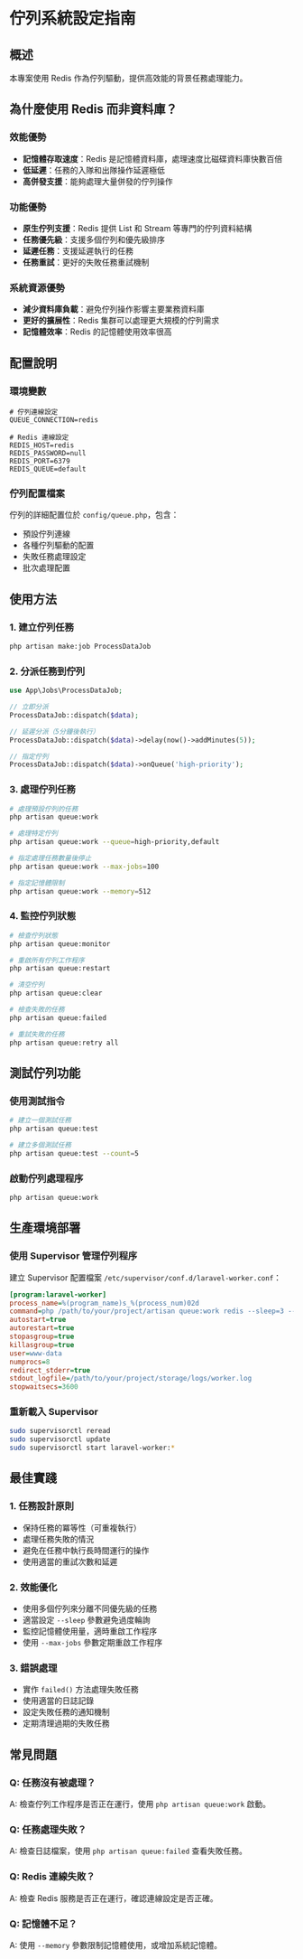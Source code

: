 # 佇列系統設定指南

## 概述

本專案使用 Redis 作為佇列驅動，提供高效能的背景任務處理能力。

## 為什麼使用 Redis 而非資料庫？

### 效能優勢
- **記憶體存取速度**：Redis 是記憶體資料庫，處理速度比磁碟資料庫快數百倍
- **低延遲**：任務的入隊和出隊操作延遲極低
- **高併發支援**：能夠處理大量併發的佇列操作

### 功能優勢
- **原生佇列支援**：Redis 提供 List 和 Stream 等專門的佇列資料結構
- **任務優先級**：支援多個佇列和優先級排序
- **延遲任務**：支援延遲執行的任務
- **任務重試**：更好的失敗任務重試機制

### 系統資源優勢
- **減少資料庫負載**：避免佇列操作影響主要業務資料庫
- **更好的擴展性**：Redis 集群可以處理更大規模的佇列需求
- **記憶體效率**：Redis 的記憶體使用效率很高

## 配置說明

### 環境變數
```env
# 佇列連線設定
QUEUE_CONNECTION=redis

# Redis 連線設定
REDIS_HOST=redis
REDIS_PASSWORD=null
REDIS_PORT=6379
REDIS_QUEUE=default
```

### 佇列配置檔案
佇列的詳細配置位於 `config/queue.php`，包含：
- 預設佇列連線
- 各種佇列驅動的配置
- 失敗任務處理設定
- 批次處理配置

## 使用方法

### 1. 建立佇列任務
```bash
php artisan make:job ProcessDataJob
```

### 2. 分派任務到佇列
```php
use App\Jobs\ProcessDataJob;

// 立即分派
ProcessDataJob::dispatch($data);

// 延遲分派（5分鐘後執行）
ProcessDataJob::dispatch($data)->delay(now()->addMinutes(5));

// 指定佇列
ProcessDataJob::dispatch($data)->onQueue('high-priority');
```

### 3. 處理佇列任務
```bash
# 處理預設佇列的任務
php artisan queue:work

# 處理特定佇列
php artisan queue:work --queue=high-priority,default

# 指定處理任務數量後停止
php artisan queue:work --max-jobs=100

# 指定記憶體限制
php artisan queue:work --memory=512
```

### 4. 監控佇列狀態
```bash
# 檢查佇列狀態
php artisan queue:monitor

# 重啟所有佇列工作程序
php artisan queue:restart

# 清空佇列
php artisan queue:clear

# 檢查失敗的任務
php artisan queue:failed

# 重試失敗的任務
php artisan queue:retry all
```

## 測試佇列功能

### 使用測試指令
```bash
# 建立一個測試任務
php artisan queue:test

# 建立多個測試任務
php artisan queue:test --count=5
```

### 啟動佇列處理程序
```bash
php artisan queue:work
```

## 生產環境部署

### 使用 Supervisor 管理佇列程序
建立 Supervisor 配置檔案 `/etc/supervisor/conf.d/laravel-worker.conf`：

```ini
[program:laravel-worker]
process_name=%(program_name)s_%(process_num)02d
command=php /path/to/your/project/artisan queue:work redis --sleep=3 --tries=3 --max-time=3600
autostart=true
autorestart=true
stopasgroup=true
killasgroup=true
user=www-data
numprocs=8
redirect_stderr=true
stdout_logfile=/path/to/your/project/storage/logs/worker.log
stopwaitsecs=3600
```

### 重新載入 Supervisor
```bash
sudo supervisorctl reread
sudo supervisorctl update
sudo supervisorctl start laravel-worker:*
```

## 最佳實踐

### 1. 任務設計原則
- 保持任務的冪等性（可重複執行）
- 處理任務失敗的情況
- 避免在任務中執行長時間運行的操作
- 使用適當的重試次數和延遲

### 2. 效能優化
- 使用多個佇列來分離不同優先級的任務
- 適當設定 `--sleep` 參數避免過度輪詢
- 監控記憶體使用量，適時重啟工作程序
- 使用 `--max-jobs` 參數定期重啟工作程序

### 3. 錯誤處理
- 實作 `failed()` 方法處理失敗任務
- 使用適當的日誌記錄
- 設定失敗任務的通知機制
- 定期清理過期的失敗任務

## 常見問題

### Q: 任務沒有被處理？
A: 檢查佇列工作程序是否正在運行，使用 `php artisan queue:work` 啟動。

### Q: 任務處理失敗？
A: 檢查日誌檔案，使用 `php artisan queue:failed` 查看失敗任務。

### Q: Redis 連線失敗？
A: 檢查 Redis 服務是否正在運行，確認連線設定是否正確。

### Q: 記憶體不足？
A: 使用 `--memory` 參數限制記憶體使用，或增加系統記憶體。